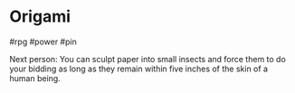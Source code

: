 # Origami

#rpg #power #pin

Next person: You can sculpt paper into small insects and force them to do your bidding as long as they remain within five inches of the skin of a human being.


